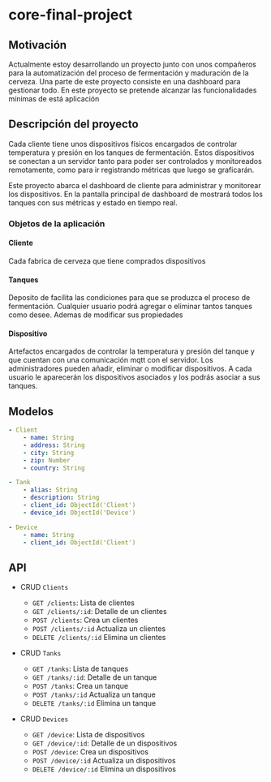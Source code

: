 # core-final-project

## Motivación

Actualmente estoy desarrollando un proyecto junto con unos compañeros para la automatización del proceso de fermentación y maduración de la cerveza. Una parte de este proyecto consiste en una dashboard para gestionar todo. En este proyecto se pretende alcanzar las funcionalidades mínimas de está aplicación

## Descripción del proyecto

Cada cliente tiene unos dispositivos físicos encargados de controlar temperatura y presión en los tanques de fermentación. Estos dispositivos se conectan a un servidor tanto para poder ser controlados y monitoreados remotamente, como para ir registrando métricas que luego se graficarán.

Este proyecto abarca el dashboard de cliente para administrar y monitorear los dispositivos. En la pantalla principal de dashboard de mostrará todos los tanques con sus métricas y estado en tiempo real.

### Objetos de la aplicación
#### **Cliente**
Cada fabrica de cerveza que tiene comprados dispositivos
#### **Tanques**
Deposito de facilita las condiciones para que se produzca el proceso de fermentación. Cualquier usuario podrá agregar o eliminar tantos tanques como desee. Ademas de modificar sus propiedades
#### **Dispositivo**
Artefactos encargados de controlar la temperatura y presión del tanque y que cuentan con una comunicación mqtt con el servidor. Los administradores pueden añadir, eliminar o modificar dispositivos. A cada usuario le aparecerán los dispositivos asociados y los podrás asociar a sus tanques.

## Modelos
```yaml
- Client
    - name: String
    - address: String
    - city: String
    - zip: Number   
    - country: String

- Tank
    - alias: String
    - description: String
    - client_id: ObjectId('Client')
    - device_id: ObjectId('Device')

- Device
    - name: String
    - client_id: ObjectId('Client')

```

## API

 - CRUD `Clients`
    - `GET /clients`: Lista de clientes
    - `GET /clients/:id`: Detalle de un clientes
    - `POST /clients`: Crea un clientes
    - `POST /clients/:id` Actualiza un clientes
    - `DELETE /clients/:id` Elimina un clientes   
        
 - CRUD `Tanks`
    - `GET /tanks`: Lista de tanques
    - `GET /tanks/:id`: Detalle de un tanque
    - `POST /tanks`: Crea un tanque
    - `POST /tanks/:id` Actualiza un tanque
    - `DELETE /tanks/:id` Elimina un tanque  
        
 - CRUD `Devices`
    - `GET /device`: Lista de dispositivos
    - `GET /device/:id`: Detalle de un dispositivos
    - `POST /device`: Crea un dispositivos
    - `POST /device/:id` Actualiza un dispositivos
    - `DELETE /device/:id` Elimina un dispositivos

